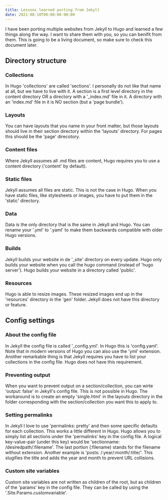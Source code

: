 ```yaml
---
title: Lessons learned porting from Jekyll
date: 2021-08-10T00:00:00-00:00
---
```


I have been porting multiple websites from Jekyll to Hugo and learned a few things along the way. I want to share them with you, so you can benifit from them. This is going to be a living document, so make sure to check this document later.

## Directory structure

### Collections

In Hugo 'collections' are called 'sections'. I personally do not like that name at all, but we have to live with it. A section is a first level directory in the content directory OR a directory with a '\_index.md' file in it. A directory with an 'index.md' file in it is NO section (but a 'page bundle').

### Layouts

You can have layouts that you name in your front matter, but those layouts should live in their section directory within the 'layouts' directory. For pages this should be the 'page' direcotory.

### Content files

Where Jekyll assumes all .md files are content, Hugo requires you to use a content directory ('content' by default).

### Static files

Jekyll assumes all files are static. This is not the case in Hugo. When you have static files, like stylesheets or images, you have to put them in the 'static' directory.

### Data

Data is the only directory that is the same in Jekyll and Hugo. You can rename your '.yml' to '.yaml' to make them backwards compatible with older Hugo versions.

### Builds

Jekyll builds your website in de '\_site' directory on every update. Hugo only builds your website when you call the hugo command (instead of 'hugo server'). Hugo builds your website in a directory called 'public'. 

### Resources

Hugo is able to resize images. These resized images end up in the 'resources' directory in the 'gen' folder. Jekyll does not have this directory or feature.

## Config settings

### About the config file

In Jekyll the config file is called '\_config.yml'. In Hugo this is 'config.yaml'. Note that in modern versions of Hugo you can also use the 'yml' extension. Another remarkable thing is that Jekyll requires you have to list your collections in the config file. Hugo does not have this requirement. 

### Preventing output

When you want to prevent output on a section/collection, you can wirte 'output: false' in Jekyll's config file. This is not possible in Hugo. The workaround is to create an empty 'single.html' in the layouts directory in the folder corresponding with the section/collection you want this to apply to.

### Setting permalinks

In Jekyll I love to use 'permalinks: pretty' and then some specific defaults for each collection. This works a little different in Hugo. Hugo allows you to simply list all sections under the 'permalinks' key in the config file. A logical key-value-pair (under this key) would be 'sectionname: /desiredpath/:filename'. The last portion (:filename) stands for the filename without extension. Another example is 'posts: /:year/:month/:title/'. This slugifies the title and adds the year and month to prevent URL collisions.

### Custom site variables

Custom site variables are not written as children of the root, but as children of the 'params' key in the config file. They can be called by using the '.Site.Params.customvariable'.
